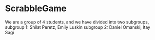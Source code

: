 # ScrabbleGame
We are a group of 4 students, and we have divided into two subgroups,
subgroup 1: Shilat Peretz, Emily Luskin
subgroup 2: Daniel Omanski, Itay Sagi
